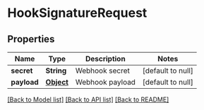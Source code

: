 # HookSignatureRequest
## Properties

| Name | Type | Description | Notes |
|------------ | ------------- | ------------- | -------------|
| **secret** | **String** | Webhook secret | [default to null] |
| **payload** | [**Object**](.md) | Webhook payload | [default to null] |

[[Back to Model list]](../README.md#documentation-for-models) [[Back to API list]](../README.md#documentation-for-api-endpoints) [[Back to README]](../README.md)


